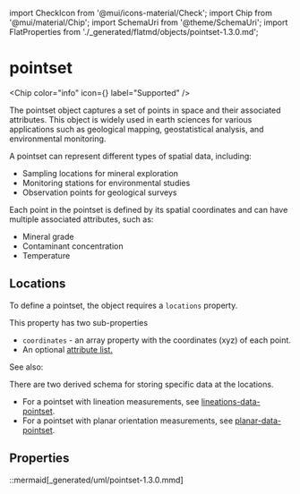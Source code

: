 import CheckIcon from '@mui/icons-material/Check';
import Chip from '@mui/material/Chip';
import SchemaUri from '@theme/SchemaUri';
import FlatProperties from './_generated/flatmd/objects/pointset-1.3.0.md';

# pointset

<Chip color="info" icon={<CheckIcon />} label="Supported" /><br />
<SchemaUri uri="schema/objects/pointset/1.3.0/pointset.schema.json" />

The pointset object captures a set of points in space and their associated attributes. This object is widely used in earth sciences for various applications such as geological mapping, geostatistical analysis, and environmental monitoring.

A pointset can represent different types of spatial data, including:
* Sampling locations for mineral exploration
* Monitoring stations for environmental studies
* Observation points for geological surveys

Each point in the pointset is defined by its spatial coordinates and can have multiple associated attributes, such as:
* Mineral grade
* Contaminant concentration
* Temperature

## Locations

To define a pointset, the object requires a `locations` property.

This property has two sub-properties

* `coordinates` - an array property with the coordinates (xyz) of each point.
* An optional [attribute list.](../understanding-schemas/understanding-attributes.md)


See also:

There are two derived schema for storing specific data at the locations.

- For a pointset with lineation measurements, see [lineations-data-pointset](lineations-data-pointset.md).
- For a pointset with planar orientation measurements, see [planar-data-pointset](planar-data-pointset.md).

## Properties

<FlatProperties />

::mermaid[_generated/uml/pointset-1.3.0.mmd]
